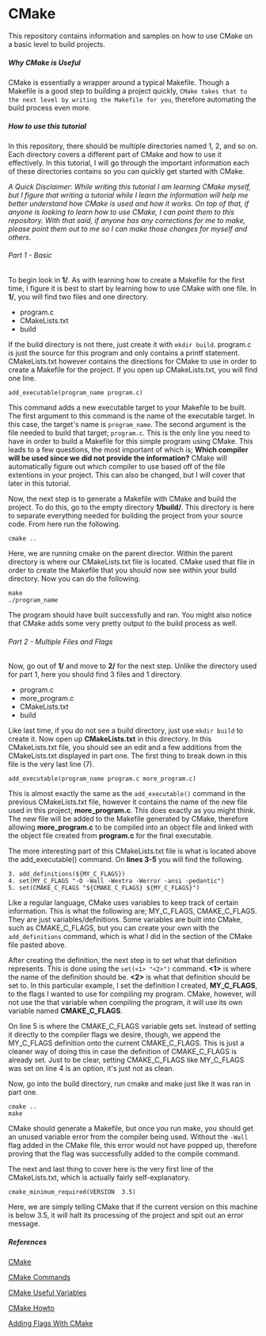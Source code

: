 # CMake
This repository contains information and samples on how to use CMake on a basic level to build projects.

##### Why CMake is Useful
CMake is essentially a wrapper around a typical Makefile. Though a Makefile is a good step to building a project quickly, `CMake takes that to the next level by writing the Makefile for you`, therefore automating the build process even more.

##### How to use this tutorial
In this repository, there should be multiple directories named 1, 2, and so on. Each directory covers a different part of CMake and how to use it effectively. In this tutorial, I will go through the important information each of these directories contains so you can quickly get started with CMake.

*A Quick Disclaimer: While writing this tutorial I am learning CMake myself, but I figure that writing a tutorial while I learn the information will help me better understand how CMake is used and how it works. On top of that, if anyone is looking to learn how to use CMake, I can point them to this repository. With that said, if anyone has any corrections for me to make, please point them out to me so I can make those changes for myself and others.*

###### Part 1 - Basic
To begin look in **1/**. As with learning how to create a Makefile for the first time, I figure it is best to start by learning how to use CMake with one file. In **1/**, you will find two files and one directory.

- program.c
- CMakeLists.txt
- build

If the build directory is not there, just create it with `mkdir build`. program.c is just the source for this program and only contains a printf statement. CMakeLists.txt however contains the directions for CMake to use in order to create a Makefile for the project.
If you open up CMakeLists.txt, you will find one line.

```
add_executable(program_name program.c)
```

This command adds a new executable target to your Makefile to be built. The first argument to this command is the name of the executable target. In this case, the target's name is `program_name`. The second argument is the file needed to build that target; `program.c`. This is the only line you need to have in order to build a Makefile for this simple program using CMake. This leads to a few questions, the most important of which is; **Which compiler will be used since we did not provide the information?** CMake will automatically figure out which compiler to use based off of the file extentions in your project. This can also be changed, but I will cover that later in this tutorial.

Now, the next step is to generate a Makefile with CMake and build the project. To do this, go to the empty directory **1/build/**. This directory is here to separate everything needed for building the project from your source code. From here run the following.

```
cmake ..
```

Here, we are running cmake on the parent director. Within the parent directory is where our CMakeLists.txt file is located. CMake used that file in order to create the Makefile that you should now see within your build directory. Now you can do the following.

```
make
./program_name
```

The program should have built successfully and ran. You might also notice that CMake adds some very pretty output to the build process as well.

###### Part 2 - Multiple Files and Flags

Now, go out of **1/** and move to **2/** for the next step. Unlike the directory used for part 1, here you should find 3 files and 1 directory.

- program.c
- more_program.c
- CMakeLists.txt
- build

Like last time, if you do not see a build directory, just use `mkdir build` to create it. Now open up **CMakeLists.txt** in this directory. In this CMakeLists.txt file, you should see an edit and a few additions from the CMakeLists.txt displayed in part one. The first thing to break down in this file is the very last line (7).

```
add_executable(program_name program.c more_program.c)
```

This is almost exactly the same as the `add_executable()` command in the previous CMakeLists.txt file, however it contains the name of the new file used in this project; **more_program.c**. This does exactly as you might think. The new file will be added to the Makefile generated by CMake, therefore allowing **more_program.c** to be compiled into an object file and linked with the object file created from **program.c** for the final executable.

The more interesting part of this CMakeLists.txt file is what is located above the add_executable() command. On **lines 3-5** you will find the following.

```
3. add_definitions(${MY_C_FLAGS})
4. set(MY_C_FLAGS "-O -Wall -Wextra -Werror -ansi -pedantic")
5. set(CMAKE_C_FLAGS "${CMAKE_C_FLAGS} ${MY_C_FLAGS}")
```

Like a regular language, CMake uses variables to keep track of certain information. This is what the following are; MY_C_FLAGS, CMAKE_C_FLAGS. They are just variables/definitions. Some variables are built into CMake, such as CMAKE_C_FLAGS, but you can create your own with the `add_definitions` command, which is what I did in the section of the CMake file pasted above.

After creating the definition, the next step is to set what that definition represents. This is done using the `set(<1> "<2>")` command. **<1>** is where the name of the definition should be. **<2>** is what that definition should be set to. In this particular example, I set the definition I created, **MY_C_FLAGS**, to the flags I wanted to use for compiling my program. CMake, however, will not use the that variable when compiling the program, it will use its own variable named **CMAKE_C_FLAGS**.

On line 5 is where the CMAKE_C_FLAGS variable gets set. Instead of setting it directly to the compiler flags we desire, though, we append the MY_C_FLAGS definition onto the current CMAKE_C_FLAGS. This is just a cleaner way of doing this in case the definition of CMAKE_C_FLAGS is already set. Just to be clear, setting CMAKE_C_FLAGS like MY_C_FLAGS was set on line 4 is an option, it's just not as clean.

Now, go into the build directory, run cmake and make just like it was ran in part one.

```
cmake ..
make
```

CMake should generate a Makefile, but once you run make, you should get an unused variable error from the compiler being used. Without the `-Wall` flag added in the CMake file, this error would not have popped up, therefore proving that the flag was successfully added to the compile command.

The next and last thing to cover here is the very first line of the CMakeLists.txt, which is actually fairly self-explanatory.

`cmake_minimum_required(VERSION  3.5)`

Here, we are simply telling CMake that if the current version on this machine is below 3.5, it will halt its processing of the project and spit out an error message.

##### References

[CMake](https://cmake.org/)

[CMake Commands](https://cmake.org/cmake/help/v3.0/manual/cmake-commands.7.html)

[CMake Useful Variables](https://cmake.org/Wiki/CMake_Useful_Variables)

[CMake Howto](https://www.cs.swarthmore.edu/~adanner/tips/cmake.php)

[Adding Flags With CMake](http://stackoverflow.com/questions/11783932/how-to-add-linker-or-compile-flag-in-cmake-file)
